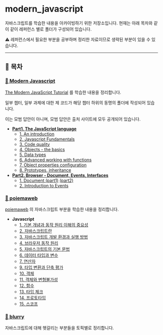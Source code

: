 # modern_javascript

자바스크립트를 학습한 내용을 아카이빙하기 위한 저장소입니다.
현재는 아래 목차와 같이 같이 레퍼런스 별로 폴더가 구성되어 있습니다.

⚠️ 레퍼런스에서 필요한 부분을 공부하며 정리한 자료이므로 생략된 부분이 있을 수 있습니다.

---

##  🐤 목차

### [🐻 Modern Javascript](https://github.com/hanameee/modern_javascript/tree/master/modern_javascript)

[The Modern JavaScript Tutorial](https://javascript.info/) 를 학습한 내용을 정리합니다.

일부 챕터, 일부 과제에 대한 제 코드가 해당 챕터 하위의 동명의 폴더에 작성되어 있습니다.

이는 모범 답안이 아니며, 모범 답안은 출처 사이트에 모두 공개되어 있습니다.

- [**Part1. The JavaScript language**](https://github.com/hanameee/modern_javascript/tree/master/modern_javascript/1_The_JavaScript_language)
   - [1. An introduction](https://github.com/hanameee/modern_javascript/blob/master/modern_javascript/1_The_JavaScript_language/1-An_introduction.md)
   - [2. Javascript Fundamentals](https://github.com/hanameee/modern_javascript/blob/master/modern_javascript/1_The_JavaScript_language/2-Javascript_Fundamentals.md)
   - [3. Code quality](https://github.com/hanameee/modern_javascript/blob/master/modern_javascript/1_The_JavaScript_language/3-Code_quality.md)
   - [4. Objects - the basics](https://github.com/hanameee/modern_javascript/blob/master/modern_javascript/1_The_JavaScript_language/4-Objects-the_basics.md)
   - [5. Data types](https://github.com/hanameee/modern_javascript/blob/master/modern_javascript/1_The_JavaScript_language/5-Data_types.md)
   - [6. Advanced working with functions](https://github.com/hanameee/modern_javascript/blob/master/modern_javascript/1_The_JavaScript_language/6-Advanced_working_with_functions.md)
   - [7. Object properties configuration](https://github.com/hanameee/modern_javascript/blob/master/modern_javascript/1_The_JavaScript_language/7-Object_properties_configuration.md)
   - [8. Prototypes, inheritance](https://github.com/hanameee/modern_javascript/blob/master/modern_javascript/1_The_JavaScript_language/8-Prototypes_inheritance.md)
- [**Part2. Browser - Document, Events, Interfaces**](https://github.com/hanameee/modern_javascript/tree/master/modern_javascript/2_Browser-Document_Events_Interfaces)
   - [1. Document (part1)](https://github.com/hanameee/modern_javascript/blob/master/modern_javascript/2_Browser-Document_Events_Interfaces/1-Document/1-Document(1).md) [(part2)](https://github.com/hanameee/modern_javascript/blob/master/modern_javascript/2_Browser-Document_Events_Interfaces/1-Document/1-Document(2).md)
   - [2. Introduction to Events](https://github.com/hanameee/modern_javascript/blob/master/modern_javascript/2_Browser-Document_Events_Interfaces/2-Introduction_to_Events/2-Introduction_to_Events.md)

### [🐻 poiemaweb](https://github.com/hanameee/modern_javascript/tree/master/poiemaweb)

[poiemaweb](https://poiemaweb.com/) 의 자바스크립트 부분을 학습한 내용을 정리합니다. 

- **Javascript**
  - [1. 기본 개념과 동작 원리 이해의 중요성](https://github.com/hanameee/modern_javascript/blob/master/poiemaweb/1-기본_개념과_동작_원리_이해의_중요성.md)
  - [2. 자바스크립트란](https://github.com/hanameee/modern_javascript/blob/master/poiemaweb/2-자바스크립트란.md)
  - [3. 자바스크립트 개발 환경과 실행 방법](https://github.com/hanameee/modern_javascript/blob/master/poiemaweb/3-자바스크립트_개발_환경과_실행_방법.md)
  - [4. 브라우저 동작 원리](https://github.com/hanameee/modern_javascript/blob/master/poiemaweb/4-브라우저_동작_원리.md)
  - [5. 자바스크립트의 기본 문법](https://github.com/hanameee/modern_javascript/blob/master/poiemaweb/5-자바스크립트의_기본_문법.md)
  - [6. 데이터 타입과 변수](https://github.com/hanameee/modern_javascript/blob/master/poiemaweb/6-데이터_타입과_변수.md)
  - [7. 연산자](https://github.com/hanameee/modern_javascript/blob/master/poiemaweb/7-연산자.md)
  - [9. 타입 변환과 단축 평가](https://github.com/hanameee/modern_javascript/blob/master/poiemaweb/9-타입_변환과_단축_평가.md)
  - [10. 객체](https://github.com/hanameee/modern_javascript/blob/master/poiemaweb/10-객체.md)
  - [11. 객체와 변형불가성](https://github.com/hanameee/modern_javascript/blob/master/poiemaweb/11-객체와_변형불가성.md)
  - [12. 함수](https://github.com/hanameee/modern_javascript/blob/master/poiemaweb/12-함수.md)
  - [13. 타입 체크](https://github.com/hanameee/modern_javascript/blob/master/poiemaweb/13-타입_체크.md)
  - [14. 프로토타입](https://github.com/hanameee/modern_javascript/blob/master/poiemaweb/14-프로토타입.md)
  - [15. 스코프](https://github.com/hanameee/modern_javascript/blob/master/poiemaweb/15-스코프.md)

### [🐻 blurry](https://github.com/hanameee/modern_javascript/tree/master/blurry)

자바스크립트에 대해 헷갈리는 부분들을 토픽별로 정리합니다.


